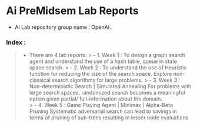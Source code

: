 # Ai PreMidsem Lab Reports

- AI Lab repository group name : OpenAI.

### Index : 

> - There are 4 lab reports:
		> - 1. Week 1 : To design a graph search agent and understand the use of a hash table, queue in state space search.
		> - 2. Week 2 : To understand the use of Heuristic function for reducing the size of the search space.  Explore non-classical search algorithms for large problems.
		> - 3. Week 3 : Non-deterministic Search | Simulated Annealing
For problems with large search spaces, randomized search becomes a meaningful option given partial/ full-information about the domain.  
		> - 4. Week 5 : Game Playing Agent | Minimax | Alpha-Beta Pruning Systematic adversarial search can lead to savings in terms of pruning of sub-trees resulting in lesser node evaluations

		 	
